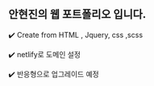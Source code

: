 <h2> 안현진의 웹 포트폴리오 입니다. </h2>

<p> ✔️ Create from HTML , Jquery, css ,scss </p>
<p> ✔️ netlify로 도메인 설정 </p>
<p> ✔️ 반응형으로 업그레이드 예정 </
